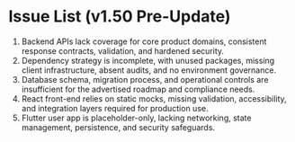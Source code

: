 # Issue List (v1.50 Pre-Update)

1. Backend APIs lack coverage for core product domains, consistent response contracts, validation, and hardened security.
2. Dependency strategy is incomplete, with unused packages, missing client infrastructure, absent audits, and no environment governance.
3. Database schema, migration process, and operational controls are insufficient for the advertised roadmap and compliance needs.
4. React front-end relies on static mocks, missing validation, accessibility, and integration layers required for production use.
5. Flutter user app is placeholder-only, lacking networking, state management, persistence, and security safeguards.

